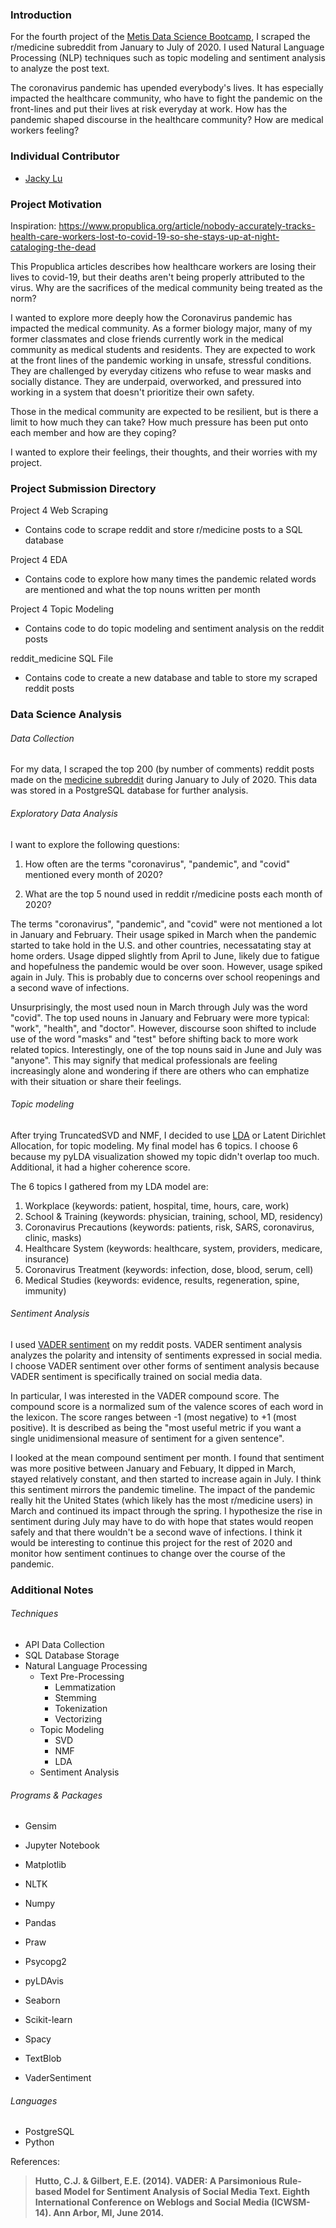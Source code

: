 ### Introduction

For the fourth project of the [Metis Data Science Bootcamp](https://www.thisismetis.com/), I scraped the r/medicine subreddit from January to July of 2020. I used Natural Language Processing (NLP) techniques such as topic modeling and sentiment analysis to analyze the post text. 

The coronavirus pandemic has upended everybody's lives. It has especially impacted the healthcare community, who have to fight the pandemic on the front-lines and put their lives at risk everyday at work. How has the pandemic shaped discourse in the healthcare community? How are medical workers feeling?

### Individual Contributor

* [Jacky Lu](https://github.com/jackywlu)

### Project Motivation

Inspiration: https://www.propublica.org/article/nobody-accurately-tracks-health-care-workers-lost-to-covid-19-so-she-stays-up-at-night-cataloging-the-dead

This Propublica articles describes how healthcare workers are losing their lives to covid-19, but their deaths aren't being properly attributed to the virus. Why are the sacrifices of the medical community being treated as the norm?

I wanted to explore more deeply how the Coronavirus pandemic has impacted the medical community. As a former biology major, many of my former classmates and close friends currently work in the medical community as medical students and residents. They are expected to work at the front lines of the pandemic working in unsafe, stressful conditions. They are challenged by everyday citizens who refuse to wear masks and socially distance. They are underpaid, overworked, and pressured into working in a system that doesn't prioritize their own safety.

Those in the medical community are expected to be resilient, but is there a limit to how much they can take? How much pressure has been put onto each member and how are they coping? 

I wanted to explore their feelings, their thoughts, and their worries with my project.

### Project Submission Directory

Project 4 Web Scraping

* Contains code to scrape reddit and store r/medicine posts to a SQL database

Project 4 EDA

* Contains code to explore how many times the pandemic related words are mentioned and what the top nouns written per month

Project 4 Topic Modeling

* Contains code to do topic modeling and sentiment analysis on the reddit posts

reddit_medicine SQL File

- Contains code to create a new database and table to store my scraped reddit posts

### Data Science Analysis

###### Data Collection

For my data, I scraped the top 200 (by number of comments) reddit posts made on the [medicine subreddit](https://www.reddit.com/r/medicine/) during January to July of 2020. This data was stored in a PostgreSQL database for further analysis.

###### Exploratory Data Analysis

I want to explore the following questions:

1) How often are the terms "coronavirus", "pandemic", and "covid" mentioned every month of 2020?

2) What are the top 5 nound used in reddit r/medicine posts each month of 2020?

The terms "coronavirus", "pandemic", and "covid" were not mentioned a lot in January and February. Their usage spiked in March when the pandemic started to take hold in the U.S. and other countries, necessatating stay at home orders. Usage dipped slightly from April to June, likely due to fatigue and hopefulness the pandemic would be over soon. However, usage spiked again in July. This is probably due to concerns over school reopenings and a second wave of infections.

Unsurprisingly, the most used noun in March through July was the word "covid". The top used nouns in January and February were more typical: "work", "health", and "doctor". However, discourse soon shifted to include use of the word "masks" and "test" before shifting back to more work related topics. Interestingly, one of the top nouns said in June and July was "anyone". This may signify that medical professionals are feeling increasingly alone and wondering if there are others who can emphatize with their situation or share their feelings.

###### Topic modeling

After trying TruncatedSVD and NMF, I decided to use [LDA](https://radimrehurek.com/gensim/models/ldamodel.html) or Latent Dirichlet Allocation, for topic modeling. My final model has 6 topics. I choose 6 because my pyLDA visualization showed my topic didn't overlap too much. Additional, it had a higher coherence score.

The 6 topics I gathered from my LDA model are:

1. Workplace (keywords: patient, hospital, time, hours, care, work)
2. School & Training (keywords: physician, training, school, MD, residency)
3. Coronavirus Precautions (keywords: patients, risk, SARS, coronavirus, clinic, masks)
4. Healthcare System (keywords: healthcare, system, providers, medicare, insurance)
5. Coronavirus Treatment (keywords: infection, dose, blood, serum, cell)
6. Medical Studies (keywords: evidence, results, regeneration, spine, immunity)

###### Sentiment Analysis

I used [VADER sentiment](https://github.com/cjhutto/vaderSentiment) on my reddit posts. VADER sentiment analysis analyzes the polarity and intensity of sentiments expressed in social media. I choose VADER sentiment over other forms of sentiment analysis because VADER sentiment is specifically trained on social media data. 

In particular, I was interested in the VADER compound score. The compound score is a normalized sum of the valence scores of each word in the lexicon. The score ranges between -1 (most negative) to +1 (most positive). It is described as being the "most useful metric if you want a single unidimensional measure of sentiment for a given sentence".

I looked at the mean compound sentiment per month. I found that sentiment was more positive between January and Febuary, It dipped in March, stayed relatively constant, and then started to increase again in July. I think this sentiment mirrors the pandemic timeline. The impact of the pandemic really hit the United States (which likely has the most r/medicine users) in March and continued its impact through the spring. I hypothesize the rise in sentiment during July may have to do with hope that states would reopen safely and that there wouldn't be a second wave of infections. I think it would be interesting to continue this project for the rest of 2020 and monitor how sentiment continues to change over the course of the pandemic.

### Additional Notes

###### Techniques

* API Data Collection
* SQL Database Storage
* Natural Language Processing
  * Text Pre-Processing
    * Lemmatization
    * Stemming
    * Tokenization
    * Vectorizing
  * Topic Modeling
    * SVD
    * NMF
    * LDA
  * Sentiment Analysis

###### Programs & Packages

* Gensim
* Jupyter Notebook

* Matplotlib
* NLTK
* Numpy
* Pandas
* Praw
* Psycopg2
* pyLDAvis
* Seaborn
* Scikit-learn
* Spacy
* TextBlob
* VaderSentiment

###### Languages

* PostgreSQL
* Python



References:

> **Hutto, C.J. & Gilbert, E.E. (2014). VADER: A Parsimonious Rule-based Model for Sentiment Analysis of Social Media Text. Eighth International Conference on Weblogs and Social Media (ICWSM-14). Ann Arbor, MI, June 2014.**